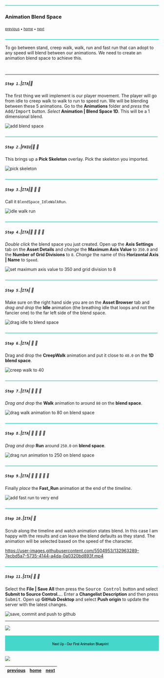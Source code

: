 ![](../images/line3.png)

### Animation Blend Space

<sub>[previous](../adding-controls/README.md#user-content-adding-controls) • [home](../README.md#user-content-ue4-animations) • [next](../anim-bp/README.md#user-content-our-first-animation-blueprint)</sub>

![](../images/line3.png)

To go between stand, creep walk, walk, run and fast run that can adopt to any speed will blend between our animations. We need to create an animation blend space to achieve this.

<br>

---


##### `Step 1.`\|`ITA`|:small_blue_diamond:

The first thing we will implement is our player movement. The player will go from idle to creep walk to walk to run to speed run. We will be blending between these 5 animations. Go to the **Animations** folder and *press* the <kbd>Add/Import</kbd> button. *Select* **Animation | Blend Space 1D**. This will be a 1 dimensional blend.

![add blend space](images/AddBlendSpace1D.jpg)

![](../images/line2.png)

##### `Step 2.`\|`FHIU`|:small_blue_diamond: :small_blue_diamond: 

This brings up a **Pick Skeleton** overlay. Pick the skeleton you imported.

![pick skeleton](images/BringsUpPickSkeleton.jpg)

![](../images/line2.png)

##### `Step 3.`\|`ITA`|:small_blue_diamond: :small_blue_diamond: :small_blue_diamond:

Call it `BlendSpace_IdleWalkRun`.

![idle walk run](images/IdleWalkRunName.jpg)

![](../images/line2.png)

##### `Step 4.`\|`ITA`|:small_blue_diamond: :small_blue_diamond: :small_blue_diamond: :small_blue_diamond:

*Double click* the blend space you just created. Open up the **Axis Settings** tab on the **Asset Details** and *change* the **Maximum Axis Value** to `350.0` and the **Number of Grid Divisions** to `8`. *Change* the name of this **Horizontal Axis | Name** to `Speed`.

![set maximum axis value to 350 and grid division to 8](images/SetAxisValueAndGridDivisions.jpg)

![](../images/line2.png)

##### `Step 5.`\|`ITA`| :small_orange_diamond:

Make sure on the right hand side you are on the **Asset Browser** tab and *drag and drop* the **Idle** animation (the breathing idle that loops and not the fancier one) to the far left side of the blend space.

![drag idle to blend space](images/AddIdleAnimToBlendSpace.jpg)

![](../images/line2.png)

##### `Step 6.`\|`ITA`| :small_orange_diamond: :small_blue_diamond:

Drag and drop the **CreepWalk** animation and put it close to `40.0` on the **1D blend space**.

![creep walk to 40](images/SlowWalkTo50.jpg)

![](../images/line2.png)

##### `Step 7.`\|`ITA`| :small_orange_diamond: :small_blue_diamond: :small_blue_diamond:

*Drag and drop* the **Walk** animation to around `80` on the **blend space**.

![drag walk animation to 80 on blend space](images/WalkTo87BlendSpace.jpg)

![](../images/line2.png)

##### `Step 8.`\|`ITA`| :small_orange_diamond: :small_blue_diamond: :small_blue_diamond: :small_blue_diamond:

*Drag and drop* **Run** around `250.0` on **blend space**.

![drag run animation to 250 on blend space](images/DragRunTo250.jpg)

![](../images/line2.png)

##### `Step 9.`\|`ITA`| :small_orange_diamond: :small_blue_diamond: :small_blue_diamond: :small_blue_diamond: :small_blue_diamond:

Finally *place* the **Fast_Run** animation at the end of the *timeline*.

![add fast run to very end](images/FastRunToEnd.jpg)

![](../images/line2.png)

##### `Step 10.`\|`ITA`| :large_blue_diamond:

Scrub along the timeline and watch animation states blend. In this case I am happy with the results and can leave the blend defaults as they stand. The animation will be selected based on the speed of the character.

https://user-images.githubusercontent.com/5504953/132963289-7ecbd5a7-5735-4144-a4da-0a0320bd893f.mp4

![](../images/line2.png)

##### `Step 11.`\|`ITA`| :large_blue_diamond: :small_blue_diamond: 

Select the **File | Save All** then press the <kbd>Source Control</kbd> button and select **Submit to Source Control...**.  Enter a **Changelist Description** and then press <kbd>Submit</kbd>.  Open up **GitHub Desktop** and select **Push origin** to update the server with the latest changes.

![save, commit and push to github](images/GitHub.png)

___


![](../images/line1.png)

<!-- <img src="https://via.placeholder.com/1000x100/45D7CA/000000/?text=Next Up - Our First Animation Blueprint"> -->
![next up next tile](images/banner.png)

![](../images/line1.png)

| [previous](../adding-controls/README.md#user-content-adding-controls)| [home](../README.md#user-content-ue4-animations) | [next](../anim-bp/README.md#user-content-our-first-animation-blueprint)|
|---|---|---|
